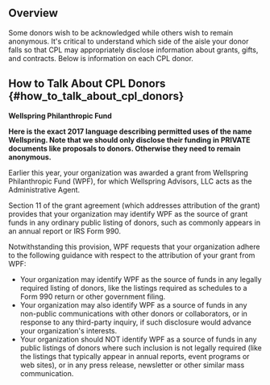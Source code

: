 ## Overview

Some donors wish to be acknowledged while others wish to remain
anonymous. It\'s critical to understand which side of the aisle your
donor falls so that CPL may appropriately disclose information about
grants, gifts, and contracts. Below is information on each CPL donor.

## How to Talk About CPL Donors {#how_to_talk_about_cpl_donors}

**Wellspring Philanthropic Fund**

**Here is the exact 2017 language describing permitted uses of the name
Wellspring. Note that we should only disclose their funding in PRIVATE
documents like proposals to donors. Otherwise they need to remain
anonymous.**

Earlier this year, your organization was awarded a grant from Wellspring
Philanthropic Fund (WPF), for which Wellspring Advisors, LLC acts as the
Administrative Agent.

Section 11 of the grant agreement (which addresses attribution of the
grant) provides that your organization may identify WPF as the source of
grant funds in any ordinary public listing of donors, such as commonly
appears in an annual report or IRS Form 990.

Notwithstanding this provision, WPF requests that your organization
adhere to the following guidance with respect to the attribution of your
grant from WPF:

-   Your organization may identify WPF as the source of funds in any
    legally required listing of donors, like the listings required as
    schedules to a Form 990 return or other government filing.
-   Your organization may also identify WPF as a source of funds in any
    non-public communications with other donors or collaborators, or in
    response to any third-party inquiry, if such disclosure would
    advance your organization's interests.
-   Your organization should NOT identify WPF as a source of funds in
    any public listings of donors where such inclusion is not legally
    required (like the listings that typically appear in annual reports,
    event programs or web sites), or in any press release, newsletter or
    other similar mass communication.